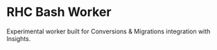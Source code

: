 # RHC Bash Worker

Experimental worker built for Conversions & Migrations integration with Insights.
